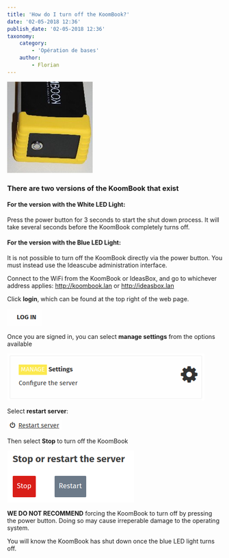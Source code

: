 ```yaml
---
title: 'How do I turn off the KoomBook?'
date: '02-05-2018 12:36'
publish_date: '02-05-2018 12:36'
taxonomy:
    category:
        - 'Opération de bases'
    author:
        - Florian
---
```


![](IMG_3447.JPG)

### There are two versions of the KoomBook that exist

#### For the version with the White LED Light:

Press the power button for 3 seconds to start the shut down process.  It will take several seconds before the KoomBook completely turns off. 

#### For the version with the Blue LED Light:
It is not possible to turn off the KoomBook directly via the power button.  You must instead use the Ideascube administration interface.

Connect to the WiFi from the KoomBook or IdeasBox, and go to whichever address applies: http://koombook.lan or http://ideasbox.lan

Click **login**, which can be found at the top right of the web page.

![](Capture%20du%202018-01-08%2018-20-26.png)

Once you are signed in, you can select **manage settings** from the options available

![](Capture%20du%202018-01-08%2018-22-03.png)

Select **restart server**: 

![](Capture%20du%202018-01-08%2018-22-56.png)

Then select **Stop** to turn off the KoomBook

![](Capture%20du%202018-01-08%2018-23-12.png)

**WE DO NOT RECOMMEND** forcing the KoomBook to turn off by pressing the power button.  Doing so may cause irreperable damage to the operating system.  

You will know the KoomBook has shut down once the blue LED light turns off.
